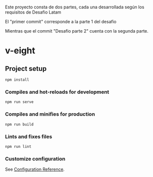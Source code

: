 Este proyecto consta de dos partes, cada una desarrollada según los requisitos de Desafio Latam

El "primer commit" corresponde a la parte 1 del desafio

Mientras que el commit "Desafio parte 2" cuenta con la segunda parte.


# v-eight

## Project setup
```
npm install
```

### Compiles and hot-reloads for development
```
npm run serve
```

### Compiles and minifies for production
```
npm run build
```

### Lints and fixes files
```
npm run lint
```

### Customize configuration
See [Configuration Reference](https://cli.vuejs.org/config/).
